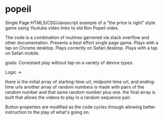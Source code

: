 # popeil
Single Page HTML5/CSS/Javascript example of a "the price is right" style game using Youtube video links to old Ron Popeil vides.

The code is a combination of routines garnered via stack overflow and other documentation.  Presents a best effort
single page game. Plays with a tap on Chrome desktop. Plays correctly on Safari desktop. Plays with a tap on Safari mobile.

goals: Consistant play without tap on a variety of device types.

Logic -> 

there is the initial array of starting-time url, midpoint-time url, and ending-time urls
another array of random numbers is made with pairs of the random number and that same random number plus one.
the final array is built that allows the videos to play in a random sequence pair.

Button properties are modified as the code cycles through allowing better instruction to the play of what's going on.

